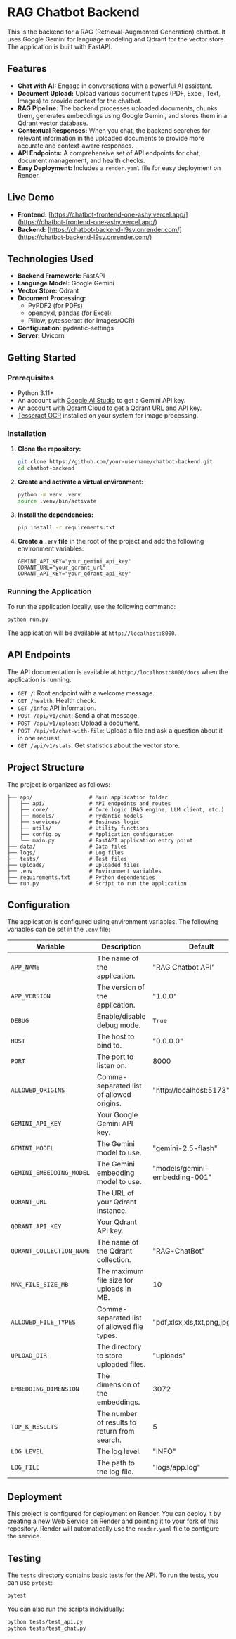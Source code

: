 # RAG Chatbot Backend

This is the backend for a RAG (Retrieval-Augmented Generation) chatbot. It uses Google Gemini for language modeling and Qdrant for the vector store. The application is built with FastAPI.

## Features

- **Chat with AI:** Engage in conversations with a powerful AI assistant.
- **Document Upload:** Upload various document types (PDF, Excel, Text, Images) to provide context for the chatbot.
- **RAG Pipeline:** The backend processes uploaded documents, chunks them, generates embeddings using Google Gemini, and stores them in a Qdrant vector database.
- **Contextual Responses:** When you chat, the backend searches for relevant information in the uploaded documents to provide more accurate and context-aware responses.
- **API Endpoints:** A comprehensive set of API endpoints for chat, document management, and health checks.
- **Easy Deployment:** Includes a `render.yaml` file for easy deployment on Render.

## Live Demo

- **Frontend:** [https://chatbot-frontend-one-ashy.vercel.app/](https://chatbot-frontend-one-ashy.vercel.app/)
- **Backend:** [https://chatbot-backend-l9sy.onrender.com/](https://chatbot-backend-l9sy.onrender.com/)

## Technologies Used

- **Backend Framework:** FastAPI
- **Language Model:** Google Gemini
- **Vector Store:** Qdrant
- **Document Processing:**
  - PyPDF2 (for PDFs)
  - openpyxl, pandas (for Excel)
  - Pillow, pytesseract (for Images/OCR)
- **Configuration:** pydantic-settings
- **Server:** Uvicorn

## Getting Started

### Prerequisites

- Python 3.11+
- An account with [Google AI Studio](https://aistudio.google.com/) to get a Gemini API key.
- An account with [Qdrant Cloud](https://qdrant.tech/cloud/) to get a Qdrant URL and API key.
- [Tesseract OCR](https://github.com/tesseract-ocr/tesseract) installed on your system for image processing.

### Installation

1.  **Clone the repository:**
    ```bash
    git clone https://github.com/your-username/chatbot-backend.git
    cd chatbot-backend
    ```

2.  **Create and activate a virtual environment:**
    ```bash
    python -m venv .venv
    source .venv/bin/activate
    ```

3.  **Install the dependencies:**
    ```bash
    pip install -r requirements.txt
    ```

4.  **Create a `.env` file** in the root of the project and add the following environment variables:
    ```env
    GEMINI_API_KEY="your_gemini_api_key"
    QDRANT_URL="your_qdrant_url"
    QDRANT_API_KEY="your_qdrant_api_key"
    ```

### Running the Application

To run the application locally, use the following command:

```bash
python run.py
```

The application will be available at `http://localhost:8000`.

## API Endpoints

The API documentation is available at `http://localhost:8000/docs` when the application is running.

- `GET /`: Root endpoint with a welcome message.
- `GET /health`: Health check.
- `GET /info`: API information.
- `POST /api/v1/chat`: Send a chat message.
- `POST /api/v1/upload`: Upload a document.
- `POST /api/v1/chat-with-file`: Upload a file and ask a question about it in one request.
- `GET /api/v1/stats`: Get statistics about the vector store.

## Project Structure

The project is organized as follows:

```
├── app/                  # Main application folder
│   ├── api/              # API endpoints and routes
│   ├── core/             # Core logic (RAG engine, LLM client, etc.)
│   ├── models/           # Pydantic models
│   ├── services/         # Business logic
│   ├── utils/            # Utility functions
│   ├── config.py         # Application configuration
│   └── main.py           # FastAPI application entry point
├── data/                 # Data files
├── logs/                 # Log files
├── tests/                # Test files
├── uploads/              # Uploaded files
├── .env                  # Environment variables
├── requirements.txt      # Python dependencies
└── run.py                # Script to run the application
```

## Configuration

The application is configured using environment variables. The following variables can be set in the `.env` file:

| Variable                | Description                               | Default                  |
| ----------------------- | ----------------------------------------- | ------------------------ |
| `APP_NAME`              | The name of the application.              | "RAG Chatbot API"        |
| `APP_VERSION`           | The version of the application.           | "1.0.0"                  |
| `DEBUG`                 | Enable/disable debug mode.                | `True`                   |
| `HOST`                  | The host to bind to.                      | "0.0.0.0"                |
| `PORT`                  | The port to listen on.                    | 8000                     |
| `ALLOWED_ORIGINS`       | Comma-separated list of allowed origins.  | "http://localhost:5173"  |
| `GEMINI_API_KEY`        | Your Google Gemini API key.               |                          |
| `GEMINI_MODEL`          | The Gemini model to use.                  | "gemini-2.5-flash"       |
| `GEMINI_EMBEDDING_MODEL`| The Gemini embedding model to use.        | "models/gemini-embedding-001"   |
| `QDRANT_URL`            | The URL of your Qdrant instance.          |                          |
| `QDRANT_API_KEY`        | Your Qdrant API key.                      |                          |
| `QDRANT_COLLECTION_NAME`| The name of the Qdrant collection.        | "RAG-ChatBot"            |
| `MAX_FILE_SIZE_MB`      | The maximum file size for uploads in MB.  | 10                       |
| `ALLOWED_FILE_TYPES`    | Comma-separated list of allowed file types.| "pdf,xlsx,xls,txt,png,jpg,jpeg" |
| `UPLOAD_DIR`            | The directory to store uploaded files.    | "uploads"                |
| `EMBEDDING_DIMENSION`   | The dimension of the embeddings.          | 3072                     |
| `TOP_K_RESULTS`         | The number of results to return from search.| 5                        |
| `LOG_LEVEL`             | The log level.                            | "INFO"                   |
| `LOG_FILE`              | The path to the log file.                 | "logs/app.log"           |

## Deployment

This project is configured for deployment on Render. You can deploy it by creating a new Web Service on Render and pointing it to your fork of this repository. Render will automatically use the `render.yaml` file to configure the service.

## Testing

The `tests` directory contains basic tests for the API. To run the tests, you can use `pytest`:

```bash
pytest
```

You can also run the scripts individually:

```bash
python tests/test_api.py
python tests/test_chat.py
```

